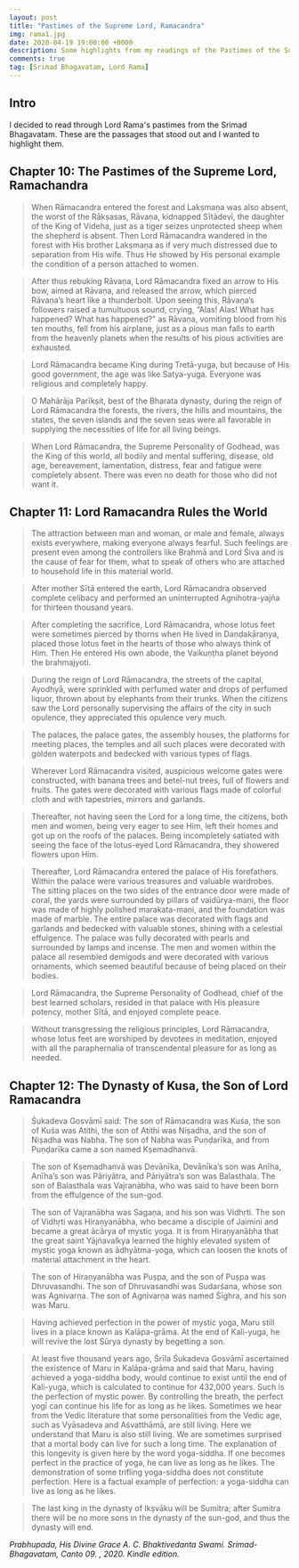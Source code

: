 ```yaml
---
layout: post
title: "Pastimes of the Supreme Lord, Ramacandra"
img: rama1.jpg
date: 2020-04-19 19:00:00 +0000
description: Some highlights from my readings of the Pastimes of the Supreme Lord Ramachandra from Srimad Bhagavatam
comments: true
tag: [Srimad Bhagavatam, Lord Rama]
---
```

## Intro
I decided to read through Lord Rama's pastimes from the Srimad Bhagavatam. These are the passages that stood out and I wanted to highlight them.

## Chapter 10: The Pastimes of the Supreme Lord, Ramachandra
> When Rāmacandra entered the forest and Lakṣmaṇa was also absent, the worst of the Rākṣasas, Rāvaṇa, kidnapped Sītādevī, the daughter of the King of Videha, just as a tiger seizes unprotected sheep when the shepherd is absent. Then Lord Rāmacandra wandered in the forest with His brother Lakṣmaṇa as if very much distressed due to separation from His wife. Thus He showed by His personal example the condition of a person attached to women.

> After thus rebuking Rāvaṇa, Lord Rāmacandra fixed an arrow to His bow, aimed at Rāvaṇa, and released the arrow, which pierced Rāvaṇa’s heart like a thunderbolt. Upon seeing this, Rāvaṇa’s followers raised a tumultuous sound, crying, “Alas! Alas! What has happened? What has happened?” as Rāvaṇa, vomiting blood from his ten mouths, fell from his airplane, just as a pious man falls to earth from the heavenly planets when the results of his pious activities are exhausted.

> Lord Rāmacandra became King during Tretā-yuga, but because of His good government, the age was like Satya-yuga. Everyone was religious and completely happy.

> O Mahārāja Parīkṣit, best of the Bharata dynasty, during the reign of Lord Rāmacandra the forests, the rivers, the hills and mountains, the states, the seven islands and the seven seas were all favorable in supplying the necessities of life for all living beings.

> When Lord Rāmacandra, the Supreme Personality of Godhead, was the King of this world, all bodily and mental suffering, disease, old age, bereavement, lamentation, distress, fear and fatigue were completely absent. There was even no death for those who did not want it.

## Chapter 11: Lord Ramacandra Rules the World

> The attraction between man and woman, or male and female, always exists everywhere, making everyone always fearful. Such feelings are present even among the controllers like Brahmā and Lord Śiva and is the cause of fear for them, what to speak of others who are attached to household life in this material world.

> After mother Sītā entered the earth, Lord Rāmacandra observed complete celibacy and performed an uninterrupted Agnihotra-yajña for thirteen thousand years.

> After completing the sacrifice, Lord Rāmacandra, whose lotus feet were sometimes pierced by thorns when He lived in Daṇḍakāraṇya, placed those lotus feet in the hearts of those who always think of Him. Then He entered His own abode, the Vaikuṇṭha planet beyond the brahmajyoti.

> During the reign of Lord Rāmacandra, the streets of the capital, Ayodhyā, were sprinkled with perfumed water and drops of perfumed liquor, thrown about by elephants from their trunks. When the citizens saw the Lord personally supervising the affairs of the city in such opulence, they appreciated this opulence very much.

> The palaces, the palace gates, the assembly houses, the platforms for meeting places, the temples and all such places were decorated with golden waterpots and bedecked with various types of flags.

> Wherever Lord Rāmacandra visited, auspicious welcome gates were constructed, with banana trees and betel-nut trees, full of flowers and fruits. The gates were decorated with various flags made of colorful cloth and with tapestries, mirrors and garlands.

> Thereafter, not having seen the Lord for a long time, the citizens, both men and women, being very eager to see Him, left their homes and got up on the roofs of the palaces. Being incompletely satiated with seeing the face of the lotus-eyed Lord Rāmacandra, they showered flowers upon Him.

> Thereafter, Lord Rāmacandra entered the palace of His forefathers. Within the palace were various treasures and valuable wardrobes. The sitting places on the two sides of the entrance door were made of coral, the yards were surrounded by pillars of vaidūrya-maṇi, the floor was made of highly polished marakata-maṇi, and the foundation was made of marble. The entire palace was decorated with flags and garlands and bedecked with valuable stones, shining with a celestial effulgence. The palace was fully decorated with pearls and surrounded by lamps and incense. The men and women within the palace all resembled demigods and were decorated with various ornaments, which seemed beautiful because of being placed on their bodies.

> Lord Rāmacandra, the Supreme Personality of Godhead, chief of the best learned scholars, resided in that palace with His pleasure potency, mother Sītā, and enjoyed complete peace.

> Without transgressing the religious principles, Lord Rāmacandra, whose lotus feet are worshiped by devotees in meditation, enjoyed with all the paraphernalia of transcendental pleasure for as long as needed.

## Chapter 12: The Dynasty of Kusa, the Son of Lord Ramacandra

> Śukadeva Gosvāmī said: The son of Rāmacandra was Kuśa, the son of Kuśa was Atithi, the son of Atithi was Niṣadha, and the son of Niṣadha was Nabha. The son of Nabha was Puṇḍarīka, and from Puṇḍarīka came a son named Kṣemadhanvā.

> The son of Kṣemadhanvā was Devānīka, Devānīka’s son was Anīha, Anīha’s son was Pāriyātra, and Pāriyātra’s son was Balasthala. The son of Balasthala was Vajranābha, who was said to have been born from the effulgence of the sun-god.

> The son of Vajranābha was Sagaṇa, and his son was Vidhṛti. The son of Vidhṛti was Hiraṇyanābha, who became a disciple of Jaimini and became a great ācārya of mystic yoga. It is from Hiraṇyanābha that the great saint Yājñavalkya learned the highly elevated system of mystic yoga known as ādhyātma-yoga, which can loosen the knots of material attachment in the heart.

> The son of Hiraṇyanābha was Puṣpa, and the son of Puṣpa was Dhruvasandhi. The son of Dhruvasandhi was Sudarśana, whose son was Agnivarṇa. The son of Agnivarṇa was named Śīghra, and his son was Maru.

> Having achieved perfection in the power of mystic yoga, Maru still lives in a place known as Kalāpa-grāma. At the end of Kali-yuga, he will revive the lost Sūrya dynasty by begetting a son.

> At least five thousand years ago, Śrīla Śukadeva Gosvāmī ascertained the existence of Maru in Kalāpa-grāma and said that Maru, having achieved a yoga-siddha body, would continue to exist until the end of Kali-yuga, which is calculated to continue for 432,000 years. Such is the perfection of mystic power. By controlling the breath, the perfect yogī can continue his life for as long as he likes. Sometimes we hear from the Vedic literature that some personalities from the Vedic age, such as Vyāsadeva and Aśvatthāmā, are still living. Here we understand that Maru is also still living. We are sometimes surprised that a mortal body can live for such a long time. The explanation of this longevity is given here by the word yoga-siddha. If one becomes perfect in the practice of yoga, he can live as long as he likes. The demonstration of some trifling yoga-siddha does not constitute perfection. Here is a factual example of perfection: a yoga-siddha can live as long as he likes. 

> The last king in the dynasty of Ikṣvāku will be Sumitra; after Sumitra there will be no more sons in the dynasty of the sun-god, and thus the dynasty will end.

<cite>Prabhupada, His Divine Grace A. C. Bhaktivedanta Swami. Srimad-Bhagavatam, Canto 09. , 2020. Kindle edition.</cite>